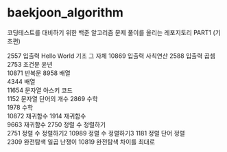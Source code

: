 # baekjoon_algorithm
코딩테스트를 대비하기 위한 백준 알고리즘 문제 풀이를 올리는 레포지토리 
PART1 (기초편)

2557	입출력	Hello World	기초 그 자체
10869	입출력	사칙연산
2588	입출력	곱셈	
2753	조건문	윤년	
10871	반복문	
8958	배열	
4344	배열	
11654	문자열	아스키 코드	
1152	문자열	단어의 개수
2869	수학	
1978	수학	
10872	재귀함수
1914	재귀함수	
9663	재귀함수
2750	정렬	수 정렬하기 	 
2751	정렬	수 정렬하기2
10989	정렬	수 정렬하기3	
1181	정렬	단어 정렬	
2309	완전탐색	일곱 난쟁이
10819	완전탐색	차이를 최대로	
